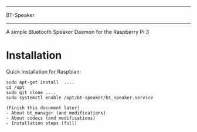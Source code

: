 ****************************
BT-Speaker
****************************

A simple Bluetooth Speaker Daemon for the Raspberry Pi 3

Installation
============

Quick installation for Raspbian:

```
sudo apt-get install  ....
cd /opt
sudo git clone ....
sudo systemctl enable /opt/bt-speaker/bt_speaker.service

(Finish this document later)
- About bt_manager (and modifications)
- About codecs (and modifications)
- Installation steps (full)